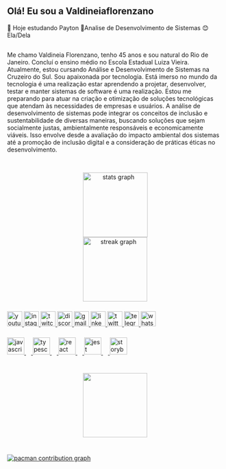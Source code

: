 ## Olá! Eu sou a Valdineiaflorenzano
📓 Hoje estudando Payton 
🎯Analise de Desenvolvimento de Sistemas
😊 Ela/Dela

## 

Me chamo Valdineia Florenzano, tenho 45 anos e sou natural do Rio de Janeiro. Concluí o ensino médio no Escola Estadual Luiza Vieira. Atualmente, estou cursando Análise e Desenvolvimento de Sistemas na Cruzeiro do Sul. Sou apaixonada por tecnologia. Está imerso no mundo da tecnologia é uma realização estar aprendendo a projetar, desenvolver, testar e manter sistemas de software é uma realização. Estou me preparando para atuar na criação e otimização de soluções tecnológicas que atendam às necessidades de empresas e usuários.
A análise de desenvolvimento de sistemas pode integrar os conceitos de inclusão e sustentabilidade de diversas maneiras, buscando soluções que sejam socialmente justas, ambientalmente responsáveis e economicamente viáveis. Isso envolve desde a avaliação do impacto ambiental dos sistemas até a promoção de inclusão digital e a consideração de práticas éticas no desenvolvimento.
<p align="left">
    <a href="https://www.youtube.com/ValdineiaFlorenzano-max_confirmation=1">
 
      

<br clear="both">

<div align="center">
  <img src="https://github-readme-stats.vercel.app/api?username=valdineiaflorenzano-max&hide_title=false&hide_rank=true&show_icons=true&include_all_commits=true&count_private=true&disable_animations=true&theme=dracula&locale=pt-br&hide_border=false" height="151" alt="stats graph" /> <br>
  <img src="https://streak-stats.demolab.com?user=valdineiaflorenzano-max&locale=pt-br&mode=daily&theme=dracula&hide_border=true&border_radius=5" height="150" alt="streak graph"  />
</div>

###

<div align="left">
  <img src="https://img.shields.io/static/v1?message=Youtube&logo=youtube&label=&color=FF0000&logoColor=white&labelColor=&style=for-the-badge" height="35" alt="youtube logo"  />
  <img src="https://img.shields.io/static/v1?message=Instagram&logo=instagram&label=&color=E4405F&logoColor=white&labelColor=&style=for-the-badge" height="35" alt="instagram logo"  />
  <img src="https://img.shields.io/static/v1?message=Twitch&logo=twitch&label=&color=9146FF&logoColor=white&labelColor=&style=for-the-badge" height="35" alt="twitch logo"  />
  <img src="https://img.shields.io/static/v1?message=Discord&logo=discord&label=&color=7289DA&logoColor=white&labelColor=&style=for-the-badge" height="35" alt="discord logo"  />
  <img src="https://img.shields.io/static/v1?message=Gmail&logo=gmail&label=&color=D14836&logoColor=white&labelColor=&style=for-the-badge" height="35" alt="gmail logo"  />
  <img src="https://img.shields.io/static/v1?message=LinkedIn&logo=linkedin&label=&color=0077B5&logoColor=white&labelColor=&style=for-the-badge" height="35" alt="linkedin logo"  />
  <img src="https://img.shields.io/static/v1?message=Twitter&logo=twitter&label=&color=1DA1F2&logoColor=white&labelColor=&style=for-the-badge" height="35" alt="twitter logo"  />
  <img src="https://img.shields.io/static/v1?message=Telegram&logo=telegram&label=&color=2CA5E0&logoColor=white&labelColor=&style=for-the-badge" height="35" alt="telegram logo"  />
  <img src="https://img.shields.io/static/v1?message=Whatsapp&logo=whatsapp&label=&color=25D366&logoColor=white&labelColor=&style=for-the-badge" height="35" alt="whatsapp logo"  />
</div>

###

<div align="left">
  <img src="https://cdn.jsdelivr.net/gh/devicons/devicon/icons/javascript/javascript-original.svg" height="40" alt="javascript logo"  />
  <img width="12" />
  <img src="https://cdn.jsdelivr.net/gh/devicons/devicon/icons/typescript/typescript-original.svg" height="40" alt="typescript logo"  />
  <img width="12" />
  <img src="https://cdn.jsdelivr.net/gh/devicons/devicon/icons/react/react-original.svg" height="40" alt="react logo"  />
  <img width="12" />
  <img src="https://cdn.jsdelivr.net/gh/devicons/devicon/icons/jest/jest-plain.svg" height="40" alt="jest logo"  />
  <img width="12" />
  <img src="https://cdn.jsdelivr.net/gh/devicons/devicon/icons/storybook/storybook-original.svg" height="40" alt="storybook logo"  />
</div>

###

<br clear="both">

<div align="center">
  <img height="150" src="https://i.imgflip.com/65efzo.gif"  />
</div>

###

<br clear="both">

<picture>
  <source media="(prefers-color-scheme: dark)" srcset="https://raw.githubusercontent.com/valdineiaflorenzano-max/valdineiaflorenzano-max/output/pacman-contribution-graph-dark.svg">
  <source media="(prefers-color-scheme: light)" srcset="https://raw.githubusercontent.com/valdineiaflorenzano-max/valdineiaflorenzano-max/output/pacman-contribution-graph.svg">
  <img alt="pacman contribution graph" src="https://raw.githubusercontent.com/valdineiaflorenzano-max/valdineiaflorenzano-max/output/pacman-contribution-graph.svg">
</picture>

###

